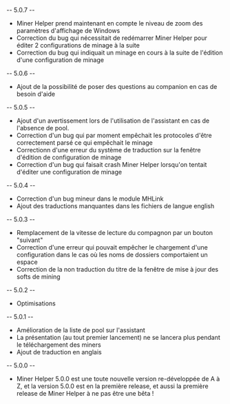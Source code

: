 -- 5.0.7 --

* Miner Helper prend maintenant en compte le niveau de zoom des paramètres d'affichage de Windows
* Correction du bug qui nécessitait de redémarrer Miner Helper pour éditer 2 configurations de minage à la suite
* Correction du bug qui indiquait un minage en cours à la suite de l'édition d'une configuration de minage


-- 5.0.6 --

* Ajout de la possibilité de poser des questions au companion en cas de besoin d'aide


-- 5.0.5 --

* Ajout d'un avertissement lors de l'utilisation de l'assistant en cas de l'absence de pool.
* Correction d'un bug qui par moment empêchait les protocoles d'être correctement parsé ce qui empêchait le minage
* Correctionn d'une erreur du système de traduction sur la fenêtre d'édition de configuration de minage
* Correction d'un bug qui faisait crash Miner Helper lorsqu'on tentait d'éditer une configuration de minage


-- 5.0.4 --

* Correction d'un bug mineur dans le module MHLink
* Ajout des traductions manquantes dans les fichiers de langue english


-- 5.0.3 --

* Remplacement de la vitesse de lecture du compagnon par un bouton "suivant"
* Correction d'une erreur qui pouvait empêcher le chargement d'une configuration dans le cas où les noms de dossiers comportaient un espace
* Correction de la non traduction du titre de la fenêtre de mise à jour des softs de mining


-- 5.0.2 --

* Optimisations


-- 5.0.1 --

* Amélioration de la liste de pool sur l'assistant
* La présentation (au tout premier lancement) ne se lancera plus pendant le téléchargement des miners
* Ajout de traduction en anglais


-- 5.0.0 --

* Miner Helper 5.0.0 est une toute nouvelle version re-développée de A à Z, et la version 5.0.0 est en la première release, et aussi la première release de Miner Helper à ne pas être une bêta !
